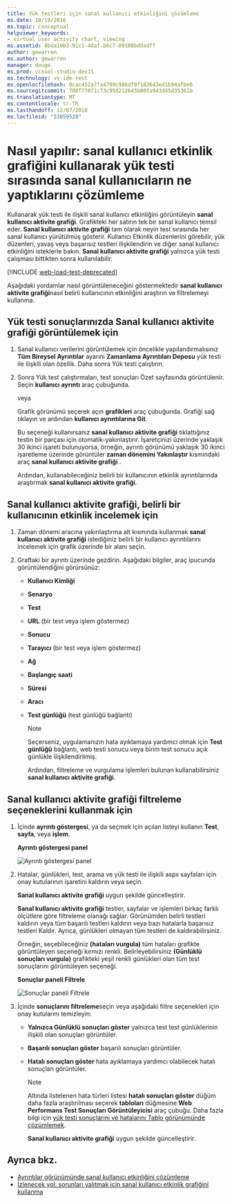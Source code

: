 ```yaml
---
title: Yük testleri için sanal kullanıcı etkinliğini çözümleme
ms.date: 10/19/2016
ms.topic: conceptual
helpviewer_keywords:
- virtual user activity chart, viewing
ms.assetid: 8bda19b3-91c1-4daf-b6c7-09108bddadff
author: gewarren
ms.author: gewarren
manager: douge
ms.prod: visual-studio-dev15
ms.technology: vs-ide-test
ms.openlocfilehash: 0cac452a7fa4799c986df0f182643ed1b94afbe6
ms.sourcegitcommit: 708f77071c73c95d212645b00fa943d45d35361b
ms.translationtype: MT
ms.contentlocale: tr-TR
ms.lasthandoff: 12/07/2018
ms.locfileid: "53059528"
---
```

# <a name="how-to-analyze-what-virtual-users-are-doing-during-a-load-test-using-the-virtual-user-activity-chart"></a>Nasıl yapılır: sanal kullanıcı etkinlik grafiğini kullanarak yük testi sırasında sanal kullanıcıların ne yaptıklarını çözümleme

Kullanarak yük testi ile ilişkili sanal kullanıcı etkinliğini görüntüleyin **sanal kullanıcı aktivite grafiği**. Grafikteki her satırın tek bir sanal kullanıcı temsil eder. **Sanal kullanıcı aktivite grafiği** tam olarak neyin test sırasında her sanal kullanıcı yürütülmüş gösterir. Kullanıcı Etkinlik düzenlerini görebilir, yük düzenleri, yavaş veya başarısız testleri ilişkilendirin ve diğer sanal kullanıcı etkinliğini isteklerle bakın. **Sanal kullanıcı aktivite grafiği** yalnızca yük testi çalışması bittikten sonra kullanılabilir.

[!INCLUDE [web-load-test-deprecated](includes/web-load-test-deprecated.md)]

Aşağıdaki yordamlar nasıl görüntüleneceğini göstermektedir **sanal kullanıcı aktivite grafiği**nasıl belirli kullanıcının etkinliğini araştırın ve filtrelemeyi kullanma.

## <a name="to-view-the-virtual-user-activity-chart-in-your-load-test-results"></a>Yük testi sonuçlarınızda Sanal kullanıcı aktivite grafiği görüntülemek için

1.  Sanal kullanıcı verilerini görüntülemek için öncelikle yapılandırmalısınız **Tüm Bireysel Ayrıntılar** ayarını **Zamanlama Ayrıntıları Deposu** yük testi ile ilişkili olan özellik. Daha sonra Yük testi çalıştırın.

2.  Sonra Yük test çalıştırmaları, test sonuçları Özet sayfasında görüntülenir. Seçin **kullanıcı ayrıntı** araç çubuğunda.

     veya

     Grafik görünümü seçerek açın **grafikleri** araç çubuğunda. Grafiği sağ tıklayın ve ardından **kullanıcı ayrıntılarına Git**.

     Bu seçeneği kullanırsanız **sanal kullanıcı aktivite grafiği** tıklattığınız testin bir parçası için otomatik-yakınlaştırır. İşaretçinizi üzerinde yaklaşık 30 ikinci işareti bulunuyorsa, örneğin, ayrıntı görünümü yaklaşık 30 ikinci işaretleme üzerinde görüntüler **zaman dönemini Yakınlaştır** kısmındaki araç **sanal kullanıcı aktivite grafiği** .

     Ardından, kullanabileceğiniz belirli bir kullanıcının etkinlik ayrıntılarında araştırmak **sanal kullanıcı aktivite grafiği**.

## <a name="to-investigate-a-specific-users-activity-in-the-virtual-user-activity-chart"></a>Sanal kullanıcı aktivite grafiği, belirli bir kullanıcının etkinlik incelemek için

1. Zaman dönemi aracına yakınlaştırma alt kısmında kullanmak **sanal kullanıcı aktivite grafiği** istediğiniz belirli bir kullanıcı ayrıntılarını incelemek için grafik üzerinde bir alanı seçin.

2. Graftaki bir ayrıntı üzerinde gezdirin. Aşağıdaki bilgiler, araç ipucunda görüntülendiğini görürsünüz:

   - **Kullanıcı Kimliği**

   - **Senaryo**

   - **Test**

   - **URL** (bir test veya işlem göstermez)

   - **Sonucu**

   - **Tarayıcı** (bir test veya işlem göstermez)

   - **Ağ**

   - **Başlangıç saati**

   - **Süresi**

   - **Aracı**

   - **Test günlüğü** (test günlüğü bağlantı)

     > [!NOTE]
     > Seçerseniz, uygulamanızın hata ayıklamaya yardımcı olmak için **Test günlüğü** bağlantı, web testi sonucu veya birim test sonucu açık günlükle ilişkilendirilmiş.

     Ardından, filtreleme ve vurgulama işlemleri bulunan kullanabilirsiniz **sanal kullanıcı aktivite grafiği**.

## <a name="to-use-filtering-options-in-the-virtual-user-activity-chart"></a>Sanal kullanıcı aktivite grafiği filtreleme seçeneklerini kullanmak için

1. İçinde **ayrıntı göstergesi**, ya da seçmek için açılan listeyi kullanın **Test**, **sayfa**, veya **işlem**.

    **Ayrıntı göstergesi panel**

    ![Ayrıntı göstergesi panel](../test/media/ltest_detailslegend.png)

2. Hatalar, günlükleri, test, arama ve yük testi ile ilişkili aspx sayfaları için onay kutularının işaretini kaldırın veya seçin.

    **Sanal kullanıcı aktivite grafiği** uygun şekilde güncelleştirir.

    **Sanal kullanıcı aktivite grafiği** testler, sayfalar ve işlemleri birkaç farklı ölçütlere göre filtreleme olanağı sağlar. Görünümden belirli testleri kaldırın veya tüm başarılı testleri kaldırın veya bazı hatalarla başarısız testleri Kaldır. Ayrıca, günlükleri olmayan tüm testleri de kaldırabilirsiniz.

    Örneğin, seçebileceğiniz **(hataları vurgula)** tüm hataları grafikte görüntüleyen seçeneği kırmızı renkli. Belirleyebilirsiniz **(Günlüklü sonuçları vurgula)** grafikteki yeşil renkli günlükleri olan tüm test sonuçlarını görüntüleyen seçeneği.

    **Sonuçlar paneli Filtrele**

    ![Sonuçlar paneli Filtrele](../test/media/ltest_filterresults.png)

3. İçinde **sonuçlarını filtreleme**seçin veya aşağıdaki filtre seçenekleri için onay kutularını temizleyin:

   - **Yalnızca Günlüklü sonuçları göster** yalnızca test test günlüklerinin ilişkili olan sonuçları görüntüler.

   - **Başarılı sonuçları göster** başarılı sonuçları görüntüler.

   - **Hatalı sonuçları göster** hata ayıklamaya yardımcı olabilecek hatalı sonuçları görüntüler.

     > [!NOTE]
     > Altında listelenen hata türleri listesi **hatalı sonuçları göster** düğüm daha fazla araştırılması seçerek **tabloları** düğmesine **Web Performans Test Sonuçları Görüntüleyicisi** araç çubuğu. Daha fazla bilgi için [yük testi sonuçlarını ve hatalarını Tablo görünümünde çözümlemek](../test/analyze-load-test-results-and-errors-in-the-tables-view.md).

     **Sanal kullanıcı aktivite grafiği** uygun şekilde güncelleştirir.

## <a name="see-also"></a>Ayrıca bkz.

- [Ayrıntılar görünümünde sanal kullanıcı etkinliğini çözümleme](../test/analyze-load-test-virtual-user-activity-in-the-details-view.md)
- [İzlenecek yol: sorunları yalıtmak için sanal kullanıcı etkinlik grafiğini kullanma](../test/walkthrough-use-the-virtual-user-activity-chart-to-isolate-issues.md)